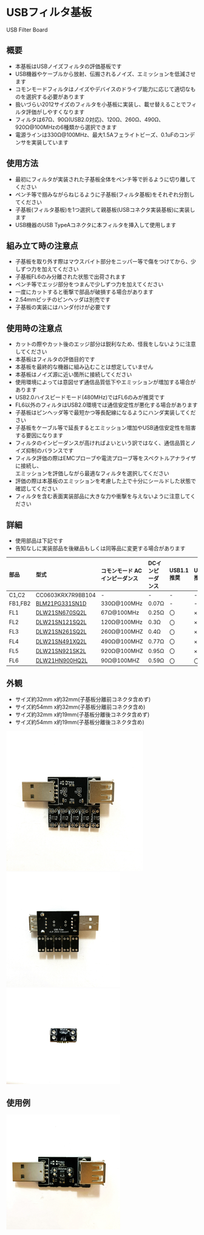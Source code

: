 # USBフィルタ基板
USB Filter Board

## 概要
 * 本基板はUSBノイズフィルタの評価基板です  
 * USB機器やケーブルから放射、伝搬されるノイズ、エミッションを低減させます  
 * コモンモードフィルタはノイズやデバイスのドライブ能力に応じて適切なものを選択する必要があります  
 * 扱いづらい2012サイズのフィルタを小基板に実装し、載せ替えることでフィルタ評価がしやすくなります  
 * フィルタは67Ω、90Ω(USB2.0対応)、120Ω、260Ω、490Ω、920Ω@100MHzの6種類から選択できます  
 * 電源ラインは330Ω@100MHz、最大1.5Aフェライトビーズ、0.1uFのコンデンサを実装しています  

## 使用方法
 * 最初にフィルタが実装された子基板全体をペンチ等で折るように切り離してください  
 * ペンチ等で掴みながらねじるように子基板(フィルタ基板)をそれぞれ分割してください  
 * 子基板(フィルタ基板)を1つ選択して親基板(USBコネクタ実装基板)に実装します  
 * USB機器のUSB TypeAコネクタに本フィルタを挿入して使用します   

## 組み立て時の注意点
 * 子基板を取り外す際はマウスバイト部分をニッパー等で傷をつけてから、少しずつ力を加えてください
 * 子基板FL6のみ分離された状態で出荷されます  
 * ペンチ等でエッジ部分をつまんで少しずつ力を加えてください  
 * 一度にカットすると衝撃で部品が破損する場合があります  
 * 2.54mmピッチのピンヘッダは別売です  
 * 子基板の実装にはハンダ付けが必要です  

## 使用時の注意点
 * カットの際やカット後のエッジ部分は鋭利なため、怪我をしないように注意してください  
 * 本基板はフィルタの評価目的です  
 * 本基板を最終的な機器に組み込むことは想定していません  
 * 本基板はノイズ源に近い箇所に接続してください  
 * 使用環境によっては意図せず通信品質低下やエミッションが増加する場合があります  
 * USB2.0ハイスピードモード(480MHz)ではFL6のみが推奨です  
 * FL6以外のフィルタはUSB2.0環境では通信安定性が悪化する場合があります  
 * 子基板はピンヘッダ等で最短かつ等長配線になるようにハンダ実装してください  
 * 子基板をケーブル等で延長するとエミッション増加やUSB通信安定性を阻害する要因になります  
 * フィルタのインピーダンスが高ければよいという訳ではなく、通信品質とノイズ抑制のバランスです  
 * フィルタ評価の際はEMCプローブや電流プローブ等をスペクトルアナライザに接続し、  
   エミッションを評価しながら最適なフィルタを選択してください  
 * 評価の際は本基板のエミッションを考慮した上で十分にシールドした状態で確認してください  
 * フィルタを含む表面実装部品に大きな力や衝撃を与えないように注意してください  
 
    
## 詳細
 * 使用部品は下記です  
 * 告知なしに実装部品を後継品もしくは同等品に変更する場合があります  

| 部品 | 型式 | コモンモード  ACインピーダンス | DCインピーダンス | USB1.1推奨 | USB2.0推奨 | 
|:-----------|:------------|:------------|:------------|:------------|:------------|
| C1,C2 | CC0603KRX7R9BB104 | - | - |- |- |
| FB1,FB2 | [BLM21PG331SN1D][0] | 330Ω@100MHz | 0.07Ω | - |- |
| FL1 | [DLW21SN670SQ2L][1] | 67Ω@100MHz | 0.25Ω | 〇 |× |
| FL2 |	[DLW21SN121SQ2L][2] | 120Ω@100MHz | 0.3Ω | 〇 |× |
| FL3 |	[DLW21SN261SQ2L][3] | 260Ω@100MHZ | 0.4Ω | 〇 |× |
| FL4 |	[DLW21SN491XQ2L][4] | 490Ω@100MHZ | 0.77Ω | 〇 |× |	
| FL5 |	[DLW21SN921SK2L][5] | 920Ω@100MHZ | 0.95Ω | 〇 |× |	
| FL6 |	[DLW21HN900HQ2L][6] | 90Ω@100MHZ | 0.59Ω | 〇 | 〇 |

## 外観
  * サイズ約32mm x約32mm(子基板分離前コネクタ含めず) 
  * サイズ約54mm x約32mm(子基板分離前コネクタ含め) 
  * サイズ約32mm x約19mm(子基板分離後コネクタ含めず) 
  * サイズ約54mm x約19mm(子基板分離後コネクタ含め)
    
<img src="/img/img1.JPG" width="360">
<img src="/img/img2.JPG" width="300">
<img src="/img/img4.JPG" width="300">

## 使用例
<img src="/img/img3.JPG" width="300">


[0]: https://www.murata.com/ja-jp/products/productdetail?partno=BLM21PG331SN1D
[1]: https://www.murata.com/ja-jp/products/productdetail?partno=DLW21SN670SQ2%23
[2]: https://www.murata.com/ja-jp/products/productdetail?partno=DLW21SN121SQ2%23
[3]: https://www.murata.com/ja-jp/products/productdetail?partno=DLW21SN261SQ2%23
[4]: https://www.murata.com/ja-jp/products/productdetail?partno=DLW21SN491XQ2%23
[5]: https://www.murata.com/ja-jp/products/productdetail?partno=DLW21SN921SK2%23
[6]: https://www.murata.com/ja-jp/products/productdetail?partno=DLW21HN900HQ2%23

